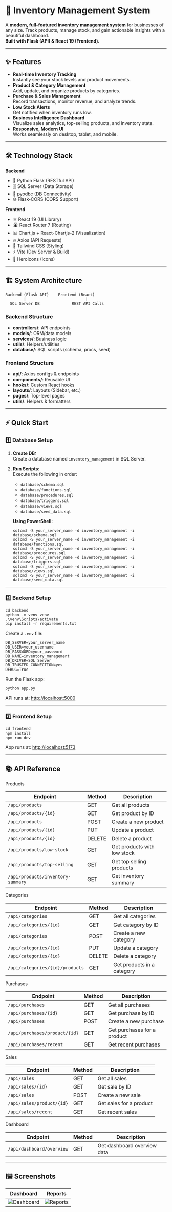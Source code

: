 
# 🚀 Inventory Management System

A **modern, full-featured inventory management system** for businesses of any size. Track products, manage stock, and gain actionable insights with a beautiful dashboard.  
**Built with Flask (API) & React 19 (Frontend).**

---

## ✨ Features

- **Real-time Inventory Tracking**  
  Instantly see your stock levels and product movements.
- **Product & Category Management**  
  Add, update, and organize products by categories.
- **Purchase & Sales Management**  
  Record transactions, monitor revenue, and analyze trends.
- **Low Stock Alerts**  
  Get notified when inventory runs low.
- **Business Intelligence Dashboard**  
  Visualize sales analytics, top-selling products, and inventory stats.
- **Responsive, Modern UI**  
  Works seamlessly on desktop, tablet, and mobile.

---

## 🛠️ Technology Stack

**Backend**
- 🐍 Python Flask (RESTful API)
- 🗄️ SQL Server (Data Storage)
- 🔗 pyodbc (DB Connectivity)
- 🌐 Flask-CORS (CORS Support)

**Frontend**
- ⚛️ React 19 (UI Library)
- 🛣️ React Router 7 (Routing)
- 📊 Chart.js + React-Chartjs-2 (Visualization)
- 🔥 Axios (API Requests)
- 🎨 Tailwind CSS (Styling)
- ⚡ Vite (Dev Server & Build)
- 🦸 HeroIcons (Icons)

---

## 🏗️ System Architecture

```
Backend (Flask API)    Frontend (React)
        |                          |
  SQL Server DB              REST API Calls
```

### Backend Structure
- **controllers/**: API endpoints
- **models/**: ORM/data models
- **services/**: Business logic
- **utils/**: Helpers/utilities
- **database/**: SQL scripts (schema, procs, seed)

### Frontend Structure
- **api/**: Axios configs & endpoints
- **components/**: Reusable UI
- **hooks/**: Custom React hooks
- **layouts/**: Layouts (Sidebar, etc.)
- **pages/**: Top-level pages
- **utils/**: Helpers & formatters

---

## ⚡ Quick Start

### 1️⃣ Database Setup

1. **Create DB:**  
   Create a database named `inventory_management` in SQL Server.
2. **Run Scripts:**  
   Execute the following in order:
   - `database/schema.sql`
   - `database/functions.sql`
   - `database/procedures.sql`
   - `database/triggers.sql`
   - `database/views.sql`
   - `database/seed_data.sql`

   **Using PowerShell:**
   ```
   sqlcmd -S your_server_name -d inventory_management -i database/schema.sql
   sqlcmd -S your_server_name -d inventory_management -i database/functions.sql
   sqlcmd -S your_server_name -d inventory_management -i database/procedures.sql
   sqlcmd -S your_server_name -d inventory_management -i database/triggers.sql
   sqlcmd -S your_server_name -d inventory_management -i database/views.sql
   sqlcmd -S your_server_name -d inventory_management -i database/seed_data.sql
   ```

---

### 2️⃣ Backend Setup

```
cd backend
python -m venv venv
.\venv\Scripts\activate
pip install -r requirements.txt
```

Create a `.env` file:
```
DB_SERVER=your_server_name
DB_USER=your_username
DB_PASSWORD=your_password
DB_NAME=inventory_management
DB_DRIVER=SQL Server
DB_TRUSTED_CONNECTION=yes
DEBUG=True
```

Run the Flask app:
```
python app.py
```
API runs at: [http://localhost:5000](http://localhost:5000)

---

### 3️⃣ Frontend Setup

```
cd frontend
npm install
npm run dev
```
App runs at: [http://localhost:5173](http://localhost:5173)

---

## 📚 API Reference


Products

| Endpoint                           | Method | Description                        |
| ----------------------------------- | ------ | ---------------------------------- |
| `/api/products`                    | GET    | Get all products                   |
| `/api/products/{id}`               | GET    | Get product by ID                  |
| `/api/products`                    | POST   | Create a new product               |
| `/api/products/{id}`               | PUT    | Update a product                   |
| `/api/products/{id}`               | DELETE | Delete a product                   |
| `/api/products/low-stock`          | GET    | Get products with low stock        |
| `/api/products/top-selling`        | GET    | Get top selling products           |
| `/api/products/inventory-summary`  | GET    | Get inventory summary              |




Categories

| Endpoint                           | Method | Description                        |
| ----------------------------------- | ------ | ---------------------------------- |
| `/api/categories`                  | GET    | Get all categories                 |
| `/api/categories/{id}`             | GET    | Get category by ID                 |
| `/api/categories`                  | POST   | Create a new category              |
| `/api/categories/{id}`             | PUT    | Update a category                  |
| `/api/categories/{id}`             | DELETE | Delete a category                  |
| `/api/categories/{id}/products`    | GET    | Get products in a category         |




Purchases

| Endpoint                           | Method | Description                        |
| ----------------------------------- | ------ | ---------------------------------- |
| `/api/purchases`                   | GET    | Get all purchases                  |
| `/api/purchases/{id}`              | GET    | Get purchase by ID                 |
| `/api/purchases`                   | POST   | Create a new purchase              |
| `/api/purchases/product/{id}`      | GET    | Get purchases for a product        |
| `/api/purchases/recent`            | GET    | Get recent purchases               |




Sales

| Endpoint                           | Method | Description                        |
| ----------------------------------- | ------ | ---------------------------------- |
| `/api/sales`                       | GET    | Get all sales                      |
| `/api/sales/{id}`                  | GET    | Get sale by ID                     |
| `/api/sales`                       | POST   | Create a new sale                  |
| `/api/sales/product/{id}`          | GET    | Get sales for a product            |
| `/api/sales/recent`                | GET    | Get recent sales                   |




Dashboard

| Endpoint                           | Method | Description                        |
| ----------------------------------- | ------ | ---------------------------------- |
| `/api/dashboard/overview`          | GET    | Get dashboard overview data        |



---

## 🖼️ Screenshots



| Dashboard | Reports |
|-----------|---------|
| ![Dashboard](assest/dashboard.png) | ![Reports](assest/reports.png) |
